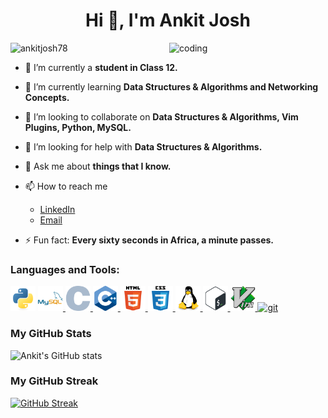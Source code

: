<h1 align="center">Hi 👋, I'm Ankit Josh</h1>
<img align="right" alt="coding" width="250" src="https://media.giphy.com/media/PiQejEf31116URju4V/source.gif">

<p align="left"> <img src="https://komarev.com/ghpvc/?username=ankitjosh78&label=Profile%20views&color=0e75b6&style=flat" alt="ankitjosh78" /> </p>

- 🔭 I’m currently a **student in Class 12.**

- 🌱 I’m currently learning **Data Structures & Algorithms and Networking Concepts.**

- 👯 I’m looking to collaborate on **Data Structures & Algorithms, Vim Plugins, Python, MySQL.**

- 🤔 I’m looking for help with **Data Structures & Algorithms.**

- 💬 Ask me about **things that I know.**

- 📫 How to reach me 
  - [LinkedIn](https://in.linkedin.com/in/ankitjosh78)
  - [Email](mailto:ankitjosh78@protonmail.com) 

- ⚡ Fun fact: **Every sixty seconds in Africa, a minute passes.**
<h3 align="left">Languages and Tools:</h3>
<p align="left"><a href="https://www.python.org" target="_blank"> <img src="https://raw.githubusercontent.com/devicons/devicon/master/icons/python/python-original.svg" alt="python" width="40" height="40"/></a> <a href="https://www.mysql.com/" target="_blank"> <img src="https://raw.githubusercontent.com/devicons/devicon/master/icons/mysql/mysql-original-wordmark.svg" alt="mysql" width="40" height="40"/> </a><a href="https://www.cprogramming.com/" target="_blank"> <img src="https://raw.githubusercontent.com/devicons/devicon/master/icons/c/c-original.svg" alt="c" width="40" height="40"/> </a> <a href="https://www.cplusplus.com/" target="_blank"> <img src="https://raw.githubusercontent.com/devicons/devicon/master/icons/cplusplus/cplusplus-original.svg" alt="cplusplus" width="40" height="40"/></a><a href="https://developer.mozilla.org/en-US/docs/Web/HTML" target="_blank"> <img src="https://raw.githubusercontent.com/devicons/devicon/master/icons/html5/html5-original-wordmark.svg" alt="html5" width="40" height="40"/> </a><a href="https://developer.mozilla.org/en-US/docs/Web/CSS" target="_blank"> <img src="https://raw.githubusercontent.com/devicons/devicon/master/icons/css3/css3-original-wordmark.svg" alt="css3" width="40" height="40"/> </a><a href="https://www.linux.org/" target="_blank"> <img src="https://github.com/devicons/devicon/blob/master/icons/linux/linux-original.svg" alt="linux" width="40" height="40"/> </a><a href="https://www.gnu.org/software/bash/" target="_blank"> <img src="https://github.com/devicons/devicon/blob/master/icons/bash/bash-original.svg" alt="linux" width="40" height="40"/> </a> <a href="https://www.vim.org/" target="_blank"> <img src="https://github.com/devicons/devicon/blob/master/icons/vim/vim-original.svg" alt="bash" width="40" height="40"/></a><a href="https://git-scm.com/" target="_blank"> <img src="https://www.vectorlogo.zone/logos/git-scm/git-scm-icon.svg" alt="git" width="40" height="40"/></a></p>

### My GitHub Stats
![Ankit's GitHub stats](https://github-readme-stats.vercel.app/api?username=ankitjosh78&show_icons=true&theme=gruvbox)

### My GitHub Streak
[![GitHub Streak](https://github-readme-streak-stats.herokuapp.com/?user=ankitjosh78&theme=gruvbox)](https://github.com/DenverCoder1/github-readme-streak-stats)
